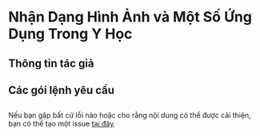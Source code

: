 # Nhận Dạng Hình Ảnh và Một Số Ứng Dụng Trong Y Học

## Thông tin tác giả



## Các gói lệnh yêu cầu

## 




Nếu bạn gặp bất cứ lỗi nào hoặc cho rằng nội dung có thể được cải thiện, bạn có thể tạo một issue [tại đây](https://github.com/hungtrannam/image_classification/issues).
